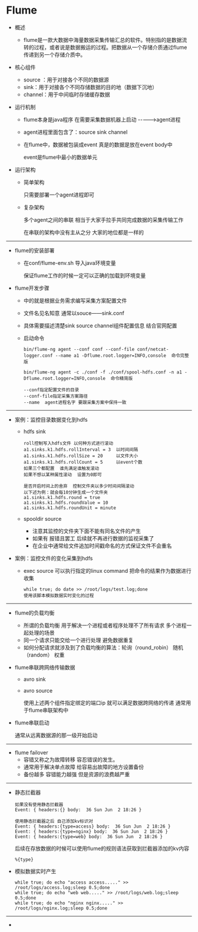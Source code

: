 # Flume

- 概述

  - flume是一款大数据中海量数据采集传输汇总的软件。特别指的是数据流转的过程，或者说是数据搬运的过程。把数据从一个存储介质通过flume传递到另一个存储介质中。

- 核心组件

  - source ：用于对接各个不同的数据源
  - sink：用于对接各个不同存储数据的目的地（数据下沉地）
  - channel：用于中间临时存储缓存数据

- 运行机制

  - flume本身是java程序 在需要采集数据机器上启动 ----->agent进程

  - agent进程里面包含了：source  sink  channel

  - 在flume中，数据被包装成event 真是的数据是放在event body中

    event是flume中最小的数据单元

- 运行架构

  - 简单架构

    只需要部署一个agent进程即可

  - 复杂架构

    多个agent之间的串联  相当于大家手拉手共同完成数据的采集传输工作

    在串联的架构中没有主从之分 大家的地位都是一样的

------

- flume的安装部署

  - 在conf/flume-env.sh  导入java环境变量

    保证flume工作的时候一定可以正确的加载到环境变量

- flume开发步骤

  - 中的就是根据业务需求编写采集方案配置文件

  - 文件名见名知意  通常以souce——sink.conf

  - 具体需要描述清楚sink source channel组件配置信息 结合官网配置

  - 启动命令

    ```
    bin/flume-ng agent --conf conf --conf-file conf/netcat-logger.conf --name a1 -Dflume.root.logger=INFO,console  命令完整版
    
    bin/flume-ng agent -c ./conf -f ./conf/spool-hdfs.conf -n a1 -Dflume.root.logger=INFO,console  命令精简版
    
    --conf指定配置文件的目录
    --conf-file指定采集方案路径
    --name  agent进程名字 要跟采集方案中保持一致
    ```

---

- 案例：监控目录数据变化到hdfs

  - hdfs sink

    ```
    roll控制写入hdfs文件 以何种方式进行滚动
    a1.sinks.k1.hdfs.rollInterval = 3  以时间间隔
    a1.sinks.k1.hdfs.rollSize = 20     以文件大小
    a1.sinks.k1.hdfs.rollCount = 5     以event个数
    如果三个都配置  谁先满足谁触发滚动
    如果不想以某种属性滚动  设置为0即可
    
    是否开启时间上的舍弃  控制文件夹以多少时间间隔滚动
    以下述为例：就会每10分钟生成一个文件夹
    a1.sinks.k1.hdfs.round = true
    a1.sinks.k1.hdfs.roundValue = 10
    a1.sinks.k1.hdfs.roundUnit = minute
    ```

  - spooldir  source

    - 注意其监控的文件夹下面不能有同名文件的产生
    - 如果有 报错且罢工 后续就不再进行数据的监视采集了
    - 在企业中通常给文件追加时间戳命名的方式保证文件不会重名

- 案例：监控文件的变化采集到hdfs

  - exec source  可以执行指定的linux command  把命令的结果作为数据进行收集

    ```
    while true; do date >> /root/logs/test.log;done
    使用该脚本模拟数据实时变化的过程
    ```

---

- flume的负载均衡

  - 所谓的负载均衡 用于解决一个进程或者程序处理不了所有请求 多个进程一起处理的场景
  - 同一个请求只能交给一个进行处理 避免数据重复
  - 如何分配请求就涉及到了负载均衡的算法：轮询（round_robin）  随机（random）  权重

- flume串联跨网络传输数据

  - avro sink  

  - avro source

    使用上述两个组件指定绑定的端口ip 就可以满足数据跨网络的传递 通常用于flume串联架构中

- flume串联启动

  通常从远离数据源的那一级开始启动

----

- flume failover
  - 容错又称之为故障转移  容忍错误的发生。
  - 通常用于解决单点故障 给容易出故障的地方设置备份
  - 备份越多 容错能力越强  但是资源的浪费越严重

----

- 静态拦截器

  ```
  如果没有使用静态拦截器
  Event: { headers:{} body:  36 Sun Jun  2 18:26 }
  
  使用静态拦截器之后 自己添加kv标识对
  Event: { headers:{type=access} body:  36 Sun Jun  2 18:26 }
  Event: { headers:{type=nginx} body:  36 Sun Jun  2 18:26 }
  Event: { headers:{type=web} body:  36 Sun Jun  2 18:26 }
  ```

  后续在存放数据的时候可以使用flume的规则语法获取到拦截器添加的kv内容

  ```
  %{type}
  ```

- 模拟数据实时产生

  ```
  while true; do echo "access access....." >> /root/logs/access.log;sleep 0.5;done
  while true; do echo "web web....." >> /root/logs/web.log;sleep 0.5;done
  while true; do echo "nginx nginx....." >> /root/logs/nginx.log;sleep 0.5;done
  ```

----

- 























